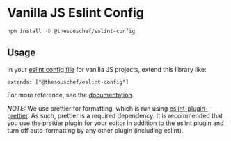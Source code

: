 # Vanilla JS Eslint Config

```sh
npm install -D @thesouschef/eslint-config
```
## Usage

In your [eslint config file](https://eslint.org/docs/latest/user-guide/configuring/) for vanilla JS projects, extend this library like:

```
extends: ["@thesouschef/eslint-config"]
```

For more reference, see the [documentation](https://eslint.org/docs/latest/user-guide/configuring/configuration-files#extending-configuration-files).

*NOTE:* We use prettier for formatting, which is run using [eslint-plugin-prettier](https://www.npmjs.com/package/eslint-plugin-prettier). As such, prettier is a required dependency. It is recommended that you use the prettier plugin for your editor in addition to the eslint plugin and turn off auto-formatting by any other plugin (including eslint).
